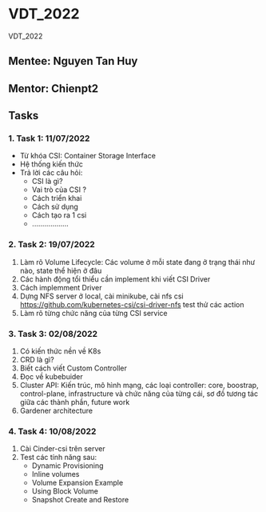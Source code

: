 # VDT_2022
VDT_2022

## Mentee: Nguyen Tan Huy

## Mentor: Chienpt2

## Tasks

### 1. Task 1: 11/07/2022

- Từ khóa CSI: Container Storage Interface
- Hệ thống kiến thức
- Trả lời các câu hỏi:
    - CSI là gì? 
    - Vai trò của CSI ?
    - Cách triển khai
    - Cách sử dụng
    - Cách tạo ra 1 csi
    - ..................

### 2. Task 2: 19/07/2022

1. Làm rõ Volume Lifecycle: Các volume ở mỗi state đang ở trạng thái như nào, state thể hiện ở đâu
2. Các hành động tổi thiểu cần implement khi viết CSI Driver
3. Cách implemment Driver
4. Dựng NFS server ở local, cài minikube, cài nfs csi https://github.com/kubernetes-csi/csi-driver-nfs test thử các action
5. Làm rõ từng chức năng của từng CSI service

### 3. Task 3: 02/08/2022
1. Có kiến thức nền về K8s
2. CRD là gì?
3. Biết cách viết Custom Controller
4. Đọc về kubebuider
5. Cluster API: Kiến trúc, mô hình mạng, các loại controller: core, boostrap, control-plane, infrastructure và chức năng của từng cái, sơ đồ tương tác giữa các thành phần, future work
6. Gardener architecture

### 4. Task 4: 10/08/2022
1. Cài Cinder-csi trên server
2. Test các tính năng sau:
    - Dynamic Provisioning
    - Inline volumes
    - Volume Expansion Example
    - Using Block Volume
    - Snapshot Create and Restore

